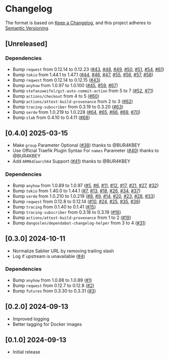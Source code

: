 # Changelog

The format is based on [Keep a Changelog](https://keepachangelog.com/en/1.0.0/),
and this project adheres to [Semantic Versioning](https://semver.org/spec/v2.0.0.html).

## [Unreleased]


### Dependencies
- Bump `reqwest` from 0.12.14 to 0.12.23 ([#43](https://github.com/vbrandl/sablier-proxy/pull/43), [#48](https://github.com/vbrandl/sablier-proxy/pull/48), [#49](https://github.com/vbrandl/sablier-proxy/pull/49), [#50](https://github.com/vbrandl/sablier-proxy/pull/50), [#51](https://github.com/vbrandl/sablier-proxy/pull/51), [#54](https://github.com/vbrandl/sablier-proxy/pull/54), [#61](https://github.com/vbrandl/sablier-proxy/pull/61))
- Bump `tokio` from 1.44.1 to 1.47.1 ([#44](https://github.com/vbrandl/sablier-proxy/pull/44), [#46](https://github.com/vbrandl/sablier-proxy/pull/46), [#47](https://github.com/vbrandl/sablier-proxy/pull/47), [#55](https://github.com/vbrandl/sablier-proxy/pull/55), [#56](https://github.com/vbrandl/sablier-proxy/pull/56), [#57](https://github.com/vbrandl/sablier-proxy/pull/57), [#58](https://github.com/vbrandl/sablier-proxy/pull/58))
- Bump `reqwest` from 0.12.14 to 0.12.15 ([#43](https://github.com/vbrandl/sablier-proxy/pull/43))
- Bump `anyhow` from 1.0.97 to 1.0.100 ([#45](https://github.com/vbrandl/sablier-proxy/pull/45), [#59](https://github.com/vbrandl/sablier-proxy/pull/59), [#67](https://github.com/vbrandl/sablier-proxy/pull/67))
- Bump `stefanzweifel/git-auto-commit-action` from 5 to 7 ([#52](https://github.com/vbrandl/sablier-proxy/pull/52), [#71](https://github.com/vbrandl/sablier-proxy/pull/71))
- Bump `actions/checkout` from 4 to 5 ([#60](https://github.com/vbrandl/sablier-proxy/pull/60))
- Bump `actions/attest-build-provenance` from 2 to 3 ([#62](https://github.com/vbrandl/sablier-proxy/pull/62))
- Bump `tracing-subscriber` from 0.3.19 to 0.3.20 ([#63](https://github.com/vbrandl/sablier-proxy/pull/63))
- Bump `serde` from 1.0.219 to 1.0.228 ([#64](https://github.com/vbrandl/sablier-proxy/pull/64), [#65](https://github.com/vbrandl/sablier-proxy/pull/65), [#66](https://github.com/vbrandl/sablier-proxy/pull/66), [#69](https://github.com/vbrandl/sablier-proxy/pull/69), [#70](https://github.com/vbrandl/sablier-proxy/pull/70))
- Bump `slab` from 0.4.10 to 0.4.11 ([#68](https://github.com/vbrandl/sablier-proxy/pull/68))

## [0.4.0] 2025-03-15

- Make `group` Parameter Optional ([#38](https://github.com/vbrandl/sablier-proxy/pull/38)) thanks to @BUR4KBEY
- Use Official Traefik Plugin Syntax For `names` Parameter ([#40](https://github.com/vbrandl/sablier-proxy/pull/40)) thanks to @BUR4KBEY
- Add `ARM64`/`aarch64` Support ([#41](https://github.com/vbrandl/sablier-proxy/pull/41)) thanks to @BUR4KBEY

### Dependencies
- Bump `anyhow` from 1.0.89 to 1.0.97 ([#5](https://github.com/vbrandl/sablier-proxy/pull/5), [#6](https://github.com/vbrandl/sablier-proxy/pull/6), [#11](https://github.com/vbrandl/sablier-proxy/pull/11), [#12](https://github.com/vbrandl/sablier-proxy/pull/12), [#17](https://github.com/vbrandl/sablier-proxy/pull/17), [#21](https://github.com/vbrandl/sablier-proxy/pull/21), [#27](https://github.com/vbrandl/sablier-proxy/pull/27), [#32](https://github.com/vbrandl/sablier-proxy/pull/32))
- Bump `tokio` from 1.40.0 to 1.44.1 ([#7](https://github.com/vbrandl/sablier-proxy/pull/7), [#13](https://github.com/vbrandl/sablier-proxy/pull/13), [#18](https://github.com/vbrandl/sablier-proxy/pull/18), [#26](https://github.com/vbrandl/sablier-proxy/pull/26), [#34](https://github.com/vbrandl/sablier-proxy/pull/34), [#37](https://github.com/vbrandl/sablier-proxy/pull/37))
- Bump `serde` from 1.0.210 to 1.0.219 ([#8](https://github.com/vbrandl/sablier-proxy/pull/8), [#9](https://github.com/vbrandl/sablier-proxy/pull/9), [#14](https://github.com/vbrandl/sablier-proxy/pull/14), [#20](https://github.com/vbrandl/sablier-proxy/pull/20), [#23](https://github.com/vbrandl/sablier-proxy/pull/23), [#28](https://github.com/vbrandl/sablier-proxy/pull/28), [#33](https://github.com/vbrandl/sablier-proxy/pull/33))
- Bump `reqwest` from 0.12.8 to 0.12.14 ([#10](https://github.com/vbrandl/sablier-proxy/pull/10), [#24](https://github.com/vbrandl/sablier-proxy/pull/24), [#25](https://github.com/vbrandl/sablier-proxy/pull/25), [#35](https://github.com/vbrandl/sablier-proxy/pull/35), [#36](https://github.com/vbrandl/sablier-proxy/pull/36))
- Bump `tracing` from 0.1.40 to 0.1.41 ([#15](https://github.com/vbrandl/sablier-proxy/pull/15))
- Bump `tracing-subscriber` from 0.3.18 to 0.3.19 ([#16](https://github.com/vbrandl/sablier-proxy/pull/16))
- Bump `actions/attest-build-provenance` from 1 to 2 ([#19](https://github.com/vbrandl/sablier-proxy/pull/19))
- Bump `dangoslen/dependabot-changelog-helper` from 3 to 4 ([#31](https://github.com/vbrandl/sablier-proxy/pull/31))

## [0.3.0] 2024-10-11

- Normalize Sablier URL by removing trailing slash
- Log if upstream is unavailable ([#4](https://github.com/vbrandl/sablier-proxy/pull/4))

### Dependencies
- Bump `anyhow` from 1.0.88 to 1.0.89 ([#1](https://github.com/vbrandl/sablier-proxy/pull/1))
- Bump `reqwest` from 0.12.7 to 0.12.8 ([#2](https://github.com/vbrandl/sablier-proxy/pull/2))
- Bump `futures` from 0.3.30 to 0.3.31 ([#3](https://github.com/vbrandl/sablier-proxy/pull/3))

## [0.2.0] 2024-09-13
- Improved logging
- Better tagging for Docker images

## [0.1.0] 2024-09-13
- Initial release
